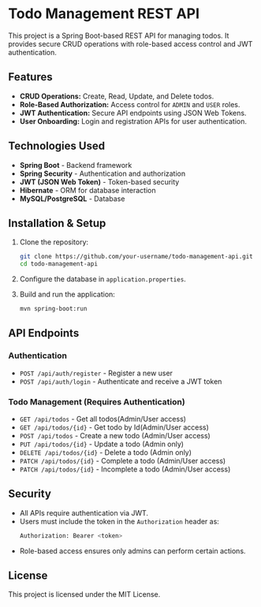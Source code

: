 # Todo Management REST API

This project is a Spring Boot-based REST API for managing todos. It provides secure CRUD operations with role-based access control and JWT authentication.

## Features

- **CRUD Operations:** Create, Read, Update, and Delete todos.
- **Role-Based Authorization:** Access control for `ADMIN` and `USER` roles.
- **JWT Authentication:** Secure API endpoints using JSON Web Tokens.
- **User Onboarding:** Login and registration APIs for user authentication.

## Technologies Used

- **Spring Boot** - Backend framework
- **Spring Security** - Authentication and authorization
- **JWT (JSON Web Token)** - Token-based security
- **Hibernate** - ORM for database interaction
- **MySQL/PostgreSQL** - Database

## Installation & Setup

1. Clone the repository:
   ```sh
   git clone https://github.com/your-username/todo-management-api.git
   cd todo-management-api
   ```

2. Configure the database in `application.properties`.

3. Build and run the application:
   ```sh
   mvn spring-boot:run
   ```

## API Endpoints

### Authentication

- `POST /api/auth/register` - Register a new user
- `POST /api/auth/login` - Authenticate and receive a JWT token

### Todo Management (Requires Authentication)

- `GET /api/todos` - Get all todos(Admin/User access)
- `GET /api/todos/{id}` - Get todo by Id(Admin/User access)
- `POST /api/todos` - Create a new todo (Admin/User access)
- `PUT /api/todos/{id}` - Update a todo (Admin only)
- `DELETE /api/todos/{id}` - Delete a todo (Admin only)
- `PATCH /api/todos/{id}` - Complete a todo (Admin/User access)
- `PATCH /api/todos/{id}` - Incomplete a todo (Admin/User access)

## Security

- All APIs require authentication via JWT.
- Users must include the token in the `Authorization` header as:
  ```sh
  Authorization: Bearer <token>
  ```
- Role-based access ensures only admins can perform certain actions.

## License
This project is licensed under the MIT License.

